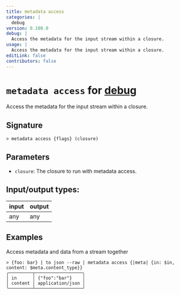 ```yaml
---
title: metadata access
categories: |
  debug
version: 0.108.0
debug: |
  Access the metadata for the input stream within a closure.
usage: |
  Access the metadata for the input stream within a closure.
editLink: false
contributors: false
---
```

<!-- This file is automatically generated. Please edit the command in https://github.com/nushell/nushell instead. -->

# `metadata access` for [debug](/commands/categories/debug.md)

<div class='command-title'>Access the metadata for the input stream within a closure.</div>

## Signature

```> metadata access {flags} (closure)```

## Parameters

 -  `closure`: The closure to run with metadata access.


## Input/output types:

| input | output |
| ----- | ------ |
| any   | any    |
## Examples

Access metadata and data from a stream together
```nu
> {foo: bar} | to json --raw | metadata access {|meta| {in: $in, content: $meta.content_type}}
╭─────────┬──────────────────╮
│ in      │ {"foo":"bar"}    │
│ content │ application/json │
╰─────────┴──────────────────╯
```
